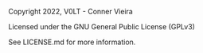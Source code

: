 Copyright 2022, V0LT - Conner Vieira

Licensed under the GNU General Public License (GPLv3)

See LICENSE.md for more information.
